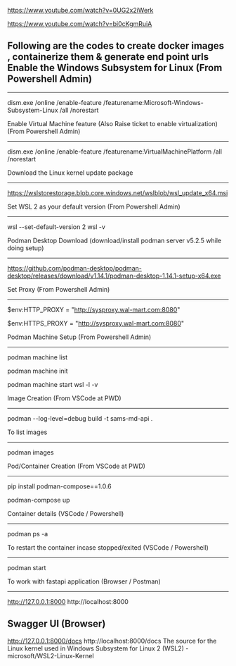 

https://www.youtube.com/watch?v=0UG2x2iWerk

https://www.youtube.com/watch?v=bi0cKgmRuiA 


## Following are the codes to create docker images , containerize them & generate end point urls Enable the Windows Subsystem for Linux (From Powershell Admin)

-------------------------------------------------------------

dism.exe /online /enable-feature /featurename:Microsoft-Windows-Subsystem-Linux /all /norestart
 
Enable Virtual Machine feature (Also Raise ticket to enable virtualization) (From Powershell Admin)

---------------------------------------------------------------------------------------------------

dism.exe /online /enable-feature /featurename:VirtualMachinePlatform /all /norestart
 
Download the Linux kernel update package

----------------------------------------

https://wslstorestorage.blob.core.windows.net/wslblob/wsl_update_x64.msi
 
Set WSL 2 as your default version (From Powershell Admin)

---------------------------------------------------------

wsl --set-default-version 2
wsl -v
 
Podman Desktop Download (download/install podman server v5.2.5 while doing setup)

-----------------------------------------------------------------------------------
https://github.com/podman-desktop/podman-desktop/releases/download/v1.14.1/podman-desktop-1.14.1-setup-x64.exe
 
Set Proxy (From Powershell Admin)

---------------------------------

$env:HTTP_PROXY = "http://sysproxy.wal-mart.com:8080"

$env:HTTPS_PROXY = "http://sysproxy.wal-mart.com:8080"
 
Podman Machine Setup (From Powershell Admin)

--------------------------------------------

podman machine list

podman machine init

podman machine start
wsl -l -v
 
Image Creation (From VSCode at PWD)

---------------

podman --log-level=debug build -t sams-md-api .
 
To list images

--------------

podman images
 
Pod/Container Creation (From VSCode at PWD)

----------------------

pip install podman-compose==1.0.6

podman-compose up
 
Container details (VSCode / Powershell)

-----------------

podman ps -a
 
To restart the container incase stopped/exited (VSCode / Powershell)

------------------------

podman start <container id>
 
 
To work with fastapi application (Browser / Postman)

--------------------------------

http://127.0.0.1:8000
http://localhost:8000
 
Swagger UI (Browser)
-------------
http://127.0.0.1:8000/docs
http://localhost:8000/docs
The source for the Linux kernel used in Windows Subsystem for Linux 2 (WSL2) - microsoft/WSL2-Linux-Kernel
 
